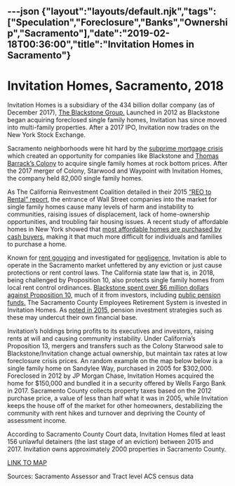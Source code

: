 ---json
{"layout":"layouts/default.njk","tags":["Speculation","Foreclosure","Banks","Ownership","Sacramento"],"date":"2019-02-18T00:36:00","title":"Invitation Homes in Sacramento"}
---

Invitation Homes, Sacramento, 2018
==================================

Invitation Homes is a subsidiary of the 434 billion dollar company (as of December 2017), [The Blackstone Group.](https://en.wikipedia.org/wiki/The_Blackstone_Group) Launched in 2012 as Blackstone began acquiring foreclosed single family homes, Invitation has since moved into multi-family properties. After a 2017 IPO, Invitation now trades on the New York Stock Exchange.

Sacramento neighborhoods were hit hard by the [subprime mortgage crisis](https://en.wikipedia.org/wiki/Subprime_mortgage_crisis) which created an opportunity for companies like Blackstone and [Thomas Barrack’s Colony](https://www.revealnews.org/article/profiting-off-pain-trump-confidant-cashed-in-on-housing-crisis/) to acquire single family homes at rock bottom prices. After the 2017 merger of Colony, Starwood and Waypoint with Invitation Homes, the company held 82,000 single family homes.

As The California Reinvestment Coalition detailed in their 2015 [“REO to Rental” report](http://calreinvest.org/wp-content/uploads/2018/08/REO-to-Rental-in-California-CRC-June-2015.pdf), the entrance of Wall Street companies into the market for single family homes cause many levels of harm and instability to communities, raising issues of displacement, lack of home-ownership opportunities, and troubling fair housing issues. A recent study of affordable homes in New York showed that [most affordable homes are purchased by cash buyers](https://www.crainsnewyork.com/real-estate/investors-purchased-majority-affordable-homes-2017?utm_medium=social&utm_source=twitter&utm_campaign=socialflow), making it that much more difficult for individuals and families to purchase a home.

Known for [rent gouging](https://www.mercurynews.com/2018/05/31/major-california-landlord-accused-of-illegal-fee-gouging/) and investigated for [negligence](https://www.reuters.com/investigates/special-report/usa-housing-invitation/), Invitation is able to operate in the Sacramento market unfettered by any eviction or just cause protections or rent control laws. The California state law that is, in 2018, being challenged by Proposition 10, also protects single family homes from local rent control ordinances. [Blackstone spent over $6 million dollars against Proposition 10](https://theintercept.com/2018/10/12/prop-10-california-rent-control-wall-street/), much of it from investors, including [public pension funds.](https://www.theguardian.com/us-news/2018/oct/23/california-public-employees-unwittingly-fund-rent-control-fight) The Sacramento County Employees Retirement System is invested in Invitation Homes. As [noted in 2015](http://america.aljazeera.com/articles/2015/10/16/public-pensions-invest-big-in-blackstones-controversial-rental-properties.html), pension investment strategies such as these may undercut their own financial base.

Invitation’s holdings bring profits to its executives and investors, raising rents at will and causing community instability. Under California’s Proposition 13, mergers and transfers such as the Colony Starwood sale to Blackstone/Invitation change actual ownership, but maintain tax rates at low foreclosure crisis prices. An random example on the map below below is a single family home on Sandylee Way, purchased in 2005 for $302,000. Foreclosed in 2012 by JP Morgan Chase, Invitation Homes acquired the home for $150,000 and bundled it in a security offered by Wells Fargo Bank in 2017. Sacramento County collects property taxes based on the 2012 purchase price, a value of less than half what it was in 2005, while Invitation keeps the house off of the market for other homeowners, destabilizing the community with rent hikes and turnover and depriving the County of assessment income.

According to Sacramento County Court data, Invitation Homes filed at least 156 unlawful detainers (the last stage of an eviction) between 2015 and 2017. Invitation owns approximately 2000 properties in Sacramento County.

[LINK TO MAP](https://ampitup.carto.com/builder/96859f31-2f8e-49d8-8bc4-468133e74eaa/embed)

Sources: Sacramento Assessor and Tract level ACS census data